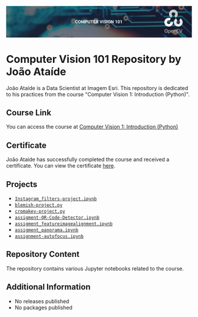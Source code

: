 ![Project Image](CV101.png)
# Computer Vision 101 Repository by João Ataíde

João Ataíde is a Data Scientist at Imagem Esri. This repository is dedicated to his practices from the course "Computer Vision 1: Introduction (Python)".

## Course Link
You can access the course at [Computer Vision 1: Introduction (Python)](https://opencv.org/courses)

## Certificate
João Ataíde has successfully completed the course and received a certificate. You can view the certificate [here](https://courses.opencv.org/certificates/8a56e3b3421945f799361f3f28cf44fe).

## Projects
- [`Instagram_filters-project.ipynb`](https://github.com/jvataidee/ComputerVision101/blob/main/Instagram_filters-project.ipynb)
- [`blemish-project.py`](https://github.com/jvataidee/ComputerVision101/blob/main/blemish-project.py)
- [`cromakey-project.py`](https://github.com/jvataidee/ComputerVision101/blob/main/cromakey-project.py)
- [`assigment-QR-Code-Detector.ipynb`](https://github.com/jvataidee/ComputerVision101/blob/main/assigment-QR-Code-Detector.ipynb)
- [`assigment_featureimagealignment.ipynb`](https://github.com/jvataidee/ComputerVision101/blob/main/assigment_featureimagealignment.ipynb)
- [`assigment_panorama.ipynb`](https://github.com/jvataidee/ComputerVision101/blob/main/assigment_panorama.ipynb)
- [`assignment-autofocus.ipynb`](https://github.com/jvataidee/ComputerVision101/blob/main/assigment_panorama.ipynb)

## Repository Content
The repository contains various Jupyter notebooks related to the course.

## Additional Information
- No releases published
- No packages published
